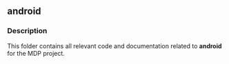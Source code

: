 ## android

### Description
This folder contains all relevant code and documentation related to **android** for the MDP project.